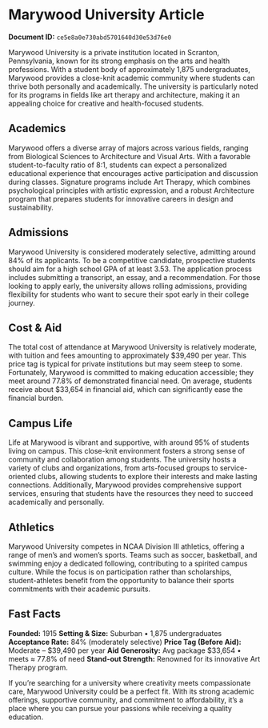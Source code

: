 # Marywood University Article

**Document ID:** `ce5e8a0e730abd5701640d30e53d76e0`

Marywood University is a private institution located in Scranton, Pennsylvania, known for its strong emphasis on the arts and health professions. With a student body of approximately 1,875 undergraduates, Marywood provides a close-knit academic community where students can thrive both personally and academically. The university is particularly noted for its programs in fields like art therapy and architecture, making it an appealing choice for creative and health-focused students.

## Academics
Marywood offers a diverse array of majors across various fields, ranging from Biological Sciences to Architecture and Visual Arts. With a favorable student-to-faculty ratio of 8:1, students can expect a personalized educational experience that encourages active participation and discussion during classes. Signature programs include Art Therapy, which combines psychological principles with artistic expression, and a robust Architecture program that prepares students for innovative careers in design and sustainability.

## Admissions
Marywood University is considered moderately selective, admitting around 84% of its applicants. To be a competitive candidate, prospective students should aim for a high school GPA of at least 3.53. The application process includes submitting a transcript, an essay, and a recommendation. For those looking to apply early, the university allows rolling admissions, providing flexibility for students who want to secure their spot early in their college journey.

## Cost & Aid
The total cost of attendance at Marywood University is relatively moderate, with tuition and fees amounting to approximately $39,490 per year. This price tag is typical for private institutions but may seem steep to some. Fortunately, Marywood is committed to making education accessible; they meet around 77.8% of demonstrated financial need. On average, students receive about $33,654 in financial aid, which can significantly ease the financial burden.

## Campus Life
Life at Marywood is vibrant and supportive, with around 95% of students living on campus. This close-knit environment fosters a strong sense of community and collaboration among students. The university hosts a variety of clubs and organizations, from arts-focused groups to service-oriented clubs, allowing students to explore their interests and make lasting connections. Additionally, Marywood provides comprehensive support services, ensuring that students have the resources they need to succeed academically and personally.

## Athletics
Marywood University competes in NCAA Division III athletics, offering a range of men’s and women’s sports. Teams such as soccer, basketball, and swimming enjoy a dedicated following, contributing to a spirited campus culture. While the focus is on participation rather than scholarships, student-athletes benefit from the opportunity to balance their sports commitments with their academic pursuits.

## Fast Facts
**Founded:** 1915
**Setting & Size:** Suburban • 1,875 undergraduates
**Acceptance Rate:** 84% (moderately selective)
**Price Tag (Before Aid):** Moderate – $39,490 per year
**Aid Generosity:** Avg package $33,654 • meets ≈ 77.8% of need
**Stand-out Strength:** Renowned for its innovative Art Therapy program.

If you’re searching for a university where creativity meets compassionate care, Marywood University could be a perfect fit. With its strong academic offerings, supportive community, and commitment to affordability, it’s a place where you can pursue your passions while receiving a quality education.
